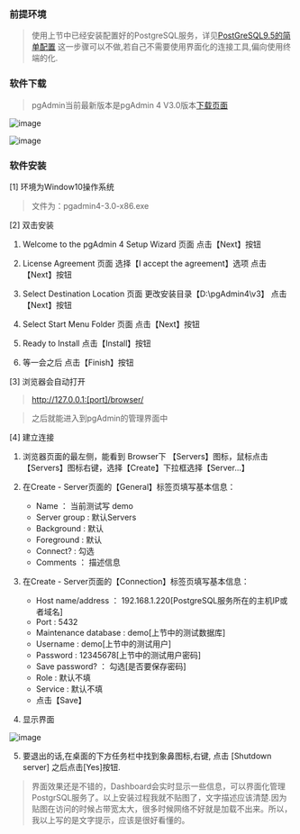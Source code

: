 ### 前提环境

> 使用上节中已经安装配置好的PostgreSQL服务，详见[PostGreSQL9.5的简单配置](https://github.com/ItdeerLab/itdeerlab-notes/blob/notes/PostGresql/UserGuide/PostGreSQL9.5%E7%9A%84%E7%AE%80%E5%8D%95%E9%85%8D%E7%BD%AE.md) 这一步骤可以不做,若自己不需要使用界面化的连接工具,偏向使用终端的化.

### 软件下载

> pgAdmin当前最新版本是pgAdmin 4 V3.0版本[下载页面](https://www.pgadmin.org/download/pgadmin-4-windows/)

![image](https://github.com/ItdeerLab/itdeerlab-notes/blob/images/PostGresql/2018.04.27-1.png)

![image](https://github.com/ItdeerLab/itdeerlab-notes/blob/images/PostGresql/2018.04.27-2.png)

### 软件安装

[1] 环境为Window10操作系统

> 文件为：pgadmin4-3.0-x86.exe

[2] 双击安装

1. Welcome to the pgAdmin 4 Setup Wizard 页面 点击【Next】按钮

2. License Agreement 页面 选择【I accept the agreement】选项 点击【Next】按钮

3. Select Destination Location 页面 更改安装目录【D:\pgAdmin4\v3】 点击【Next】按钮

4. Select Start Menu Folder 页面 点击【Next】按钮

5. Ready to Install 点击【Install】按钮

6. 等一会之后 点击【Finish】按钮

[3] 浏览器会自动打开

> http://127.0.0.1:[port]/browser/

> 之后就能进入到pgAdmin的管理界面中

[4] 建立连接

1. 浏览器页面的最左侧，能看到 Browser下 【Servers】图标，鼠标点击【Servers】图标右键，选择【Create】下拉框选择【Server...】

2. 在Create - Server页面的【General】标签页填写基本信息：
     - Name ：          当前测试写 demo
     - Server group :   默认Servers
     - Background :     默认
     - Foreground :     默认
     - Connect? :       勾选
     - Comments ：      描述信息

3. 在Create - Server页面的【Connection】标签页填写基本信息：
     - Host name/address ：      192.168.1.220[PostgreSQL服务所在的主机IP或者域名]
     - Port :                    5432
     - Maintenance database :    demo[上节中的测试数据库]
     - Username :                demo[上节中的测试用户]
     - Password :                12345678[上节中的测试用户密码]
     - Save password? ：         勾选[是否要保存密码]
     - Role :                    默认不填
     - Service :                 默认不填
     - 点击【Save】
4. 显示界面

![image](https://github.com/ItdeerLab/itdeerlab-notes/blob/images/PostGresql/2018.04.28-4.png)


5. 要退出的话,在桌面的下方任务栏中找到象鼻图标,右键, 点击 [Shutdown server] 之后点击[Yes]按钮.

> 界面效果还是不错的，Dashboard会实时显示一些信息，可以界面化管理PostgrSQL服务了。以上安装过程我就不贴图了，文字描述应该清楚.因为贴图在访问的时候占带宽太大，很多时候网络不好就是加载不出来。所以，我以上写的是文字提示，应该是很好看懂的。
